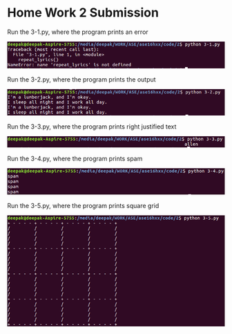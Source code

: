 # Home Work 2 Submission

Run the 3-1.py, where the program prints an error

![alt code-execution-results-3-1](https://github.com/gmeneze/ase16hxx/blob/master/code/2/.images/3-1.png "")

Run the 3-2.py, where the program prints the output

![alt code-excetion-results-3-2](https://github.com/gmeneze/ase16hxx/blob/master/code/2/.images/3-2.png)

Run the 3-3.py, where the program prints right justified text

![alt code-excetion-results-3-3](https://github.com/gmeneze/ase16hxx/blob/master/code/2/.images/3-3.png)

Run the 3-4.py, where the program prints spam

![alt code-excetion-results-3-4](https://github.com/gmeneze/ase16hxx/blob/master/code/2/.images/3-4.png)

Run the 3-5.py, where the program prints square grid

![alt code-excetion-results-3-5](https://github.com/gmeneze/ase16hxx/blob/master/code/2/.images/3-5.png)
